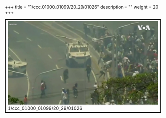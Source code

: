 +++
title = "1/ccc_01000_01099/20_29/01026"
description = ""
weight = 20
+++

<table style="border:2px solid black;max-width:800px;max-height:800px;" 
><tr><td>
<img class="center-fit-jpg"
src="/jpg_/aaa_20190430_NxaOmWaI8sI_01025.jpg">
1/ccc_01000_01099/20_29/01026
</img></td></tr></table>
